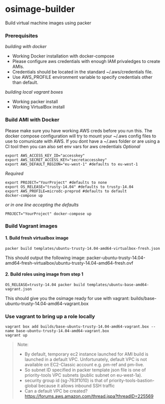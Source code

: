 # osimage-builder
Build virtual machine images using packer

### Prerequisites
*building with docker*
* Working Docker installation with docker-compose
* Please configure aws credentials with enough IAM privaledges to create AMIs.
* Credentials should be located in the standard ~/.aws/credentials file.
* Use AWS_PROFILE environment variable to specify credentials other than default.

*building local vagrant boxes*
* Working packer install
* Working VirtualBox install

### Build AMI with Docker
Please make sure you have working AWS creds before you run this.
The docker compose configuration will try to mount your ~/.aws config files to use to comunicate with AWS.
If you dont have a ~/.aws folder or are using a CI tool then you can also set env vars for aws credentials
*Optional*
```
export AWS_ACCESS_KEY_ID="accesskey"
export AWS_SECRET_ACCESS_KEY="secretaccesskey"
export AWS_DEFAULT_REGION="eu-west-1" #defaults to eu-west-1
```
*Required*
```
export PROJECT="YourProject" #defaults to none
export OS_RELEASE="trusty-14.04" #defaults to trusty-14.04
export AWS_PROFILE=microdc-preprod #defaults to default
docker-compose up
```
*or in one line accepting the defaults*
```
PROJECT="YourProject" docker-compose up
```

### Build Vagrant images
#### 1. Build fresh virtualbox image
```
packer build templates/ubuntu-trusty-14.04-amd64-virtualbox-fresh.json
```
This should output the following image:
packer-ubuntu-trusty-14.04-amd64-fresh-virtualbox/ubuntu-trusty-14.04-amd64-fresh.ovf

#### 2. Build roles using image from step 1
```
OS_RELEASE=trusty-14.04 packer build templates/ubuntu-base-amd64-vagrant.json
```
This should give you the osimage ready for use with vagrant:
builds/base-ubuntu-trusty-14.04-amd64-vagrant.box

### Use vagrant to bring up a role locally
```
vagrant box add builds/base-ubuntu-trusty-14.04-amd64-vagrant.box --name base-ubuntu-trusty-14.04-amd64-vagrant.box
vagrant up
```

> Note:
>    - By default, temporary ec2 instance launched for AMI build is launched in
>      a default VPC. Unfortunately, default VPC is not available on EC2-Classic
>      account e.g. pm-ref and pm-live.
>    - So subnet ID specified in packer template json file is one of priority-tools
>      VPC subnets (public subnet on eu-west-1a).
>    - security group id (sg-763f1010) is that of priority-tools-bastion-global because it allows inbound SSH traffic
>    - Can a default VPC be created? https://forums.aws.amazon.com/thread.jspa?threadID=225569
